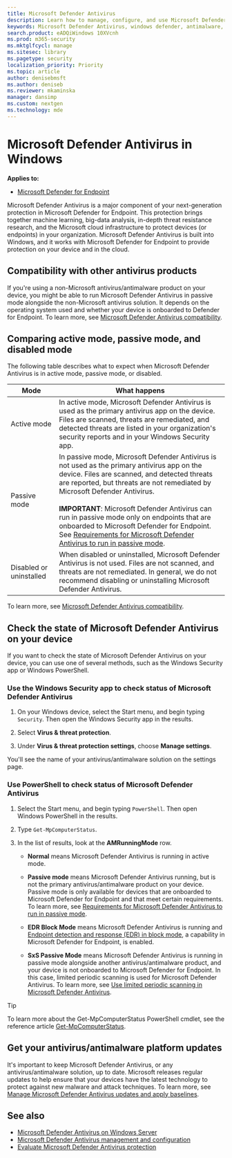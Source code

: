 ```yaml
---
title: Microsoft Defender Antivirus
description: Learn how to manage, configure, and use Microsoft Defender Antivirus, built-in antimalware and antivirus protection.
keywords: Microsoft Defender Antivirus, windows defender, antimalware, scep, system center endpoint protection, system center configuration manager, virus, malware, threat, detection, protection, security
search.product: eADQiWindows 10XVcnh
ms.prod: m365-security
ms.mktglfcycl: manage
ms.sitesec: library
ms.pagetype: security
localization_priority: Priority
ms.topic: article
author: denisebmsft
ms.author: deniseb
ms.reviewer: mkaminska
manager: dansimp
ms.custom: nextgen
ms.technology: mde
---
```


# Microsoft Defender Antivirus in Windows

**Applies to:**

- [Microsoft Defender for Endpoint](/microsoft-365/security/defender-endpoint/)

Microsoft Defender Antivirus is a major component of your next-generation protection in Microsoft Defender for Endpoint. This protection brings together machine learning, big-data analysis, in-depth threat resistance research, and the Microsoft cloud infrastructure to protect devices (or endpoints) in your organization. Microsoft Defender Antivirus is built into Windows, and it works with Microsoft Defender for Endpoint to provide protection on your device and in the cloud. 

## Compatibility with other antivirus products

If you're using a non-Microsoft antivirus/antimalware product on your device, you might be able to run Microsoft Defender Antivirus in passive mode alongside the non-Microsoft antivirus solution. It depends on the operating system used and whether your device is onboarded to Defender for Endpoint. To learn more, see [Microsoft Defender Antivirus compatibility](microsoft-defender-antivirus-compatibility.md).

## Comparing active mode, passive mode, and disabled mode

The following table describes what to expect when Microsoft Defender Antivirus is in active mode, passive mode, or disabled.

| Mode  | What happens  |
|---------|---------|
| Active mode | In active mode, Microsoft Defender Antivirus is used as the primary antivirus app on the device. Files are scanned, threats are remediated, and detected threats are listed in your organization's security reports and in your Windows Security app. |
| Passive mode | In passive mode, Microsoft Defender Antivirus is not used as the primary antivirus app on the device. Files are scanned, and detected threats are reported, but threats are not remediated by Microsoft Defender Antivirus. <br/><br/>**IMPORTANT**: Microsoft Defender Antivirus can run in passive mode only on endpoints that are onboarded to Microsoft Defender for Endpoint. See [Requirements for Microsoft Defender Antivirus to run in passive mode](microsoft-defender-antivirus-compatibility.md#requirements-for-microsoft-defender-antivirus-to-run-in-passive-mode).  |
| Disabled or uninstalled  | When disabled or uninstalled, Microsoft Defender Antivirus is not used. Files are not scanned, and threats are not remediated. In general, we do not recommend disabling or uninstalling Microsoft Defender Antivirus.  |

To learn more, see [Microsoft Defender Antivirus compatibility](microsoft-defender-antivirus-compatibility.md).

## Check the state of Microsoft Defender Antivirus on your device

If you want to check the state of Microsoft Defender Antivirus on your device, you can use one of several methods, such as the Windows Security app or Windows PowerShell.

### Use the Windows Security app to check status of Microsoft Defender Antivirus

1. On your Windows device, select the Start menu, and begin typing `Security`. Then open the Windows Security app in the results.

2. Select **Virus & threat protection**.

3. Under **Virus & threat protection settings**, choose **Manage settings**.

You'll see the name of your antivirus/antimalware solution on the settings page.

### Use PowerShell to check status of Microsoft Defender Antivirus

1. Select the Start menu, and begin typing `PowerShell`. Then open Windows PowerShell in the results.

2. Type `Get-MpComputerStatus`.

3. In the list of results, look at the **AMRunningMode** row.

   - **Normal** means Microsoft Defender Antivirus is running in active mode.

   - **Passive mode** means Microsoft Defender Antivirus running, but is not the primary antivirus/antimalware product on your device. Passive mode is only available for devices that are onboarded to Microsoft Defender for Endpoint and that meet certain requirements. To learn more, see [Requirements for Microsoft Defender Antivirus to run in passive mode](microsoft-defender-antivirus-compatibility.md#requirements-for-microsoft-defender-antivirus-to-run-in-passive-mode).

   - **EDR Block Mode** means Microsoft Defender Antivirus is running and [Endpoint detection and response (EDR) in block mode](edr-in-block-mode.md), a capability in Microsoft Defender for Endpoint, is enabled.

   - **SxS Passive Mode** means Microsoft Defender Antivirus is running in passive mode alongside another antivirus/antimalware product, and your device is not onboarded to Microsoft Defender for Endpoint. In this case, limited periodic scanning is used for Microsoft Defender Antivirus. To learn more, see [Use limited periodic scanning in Microsoft Defender Antivirus](limited-periodic-scanning-microsoft-defender-antivirus.md).

> [!TIP]
> To learn more about the Get-MpComputerStatus PowerShell cmdlet, see the reference article [Get-MpComputerStatus](/powershell/module/defender/get-mpcomputerstatus).

## Get your antivirus/antimalware platform updates

It's important to keep Microsoft Defender Antivirus, or any antivirus/antimalware solution, up to date. Microsoft releases regular updates to help ensure that your devices have the latest technology to protect against new malware and attack techniques. To learn more, see [Manage Microsoft Defender Antivirus updates and apply baselines](manage-updates-baselines-microsoft-defender-antivirus.md). 

## See also

- [Microsoft Defender Antivirus on Windows Server](microsoft-defender-antivirus-on-windows-server.md)
- [Microsoft Defender Antivirus management and configuration](configuration-management-reference-microsoft-defender-antivirus.md)
- [Evaluate Microsoft Defender Antivirus protection](evaluate-microsoft-defender-antivirus.md)
